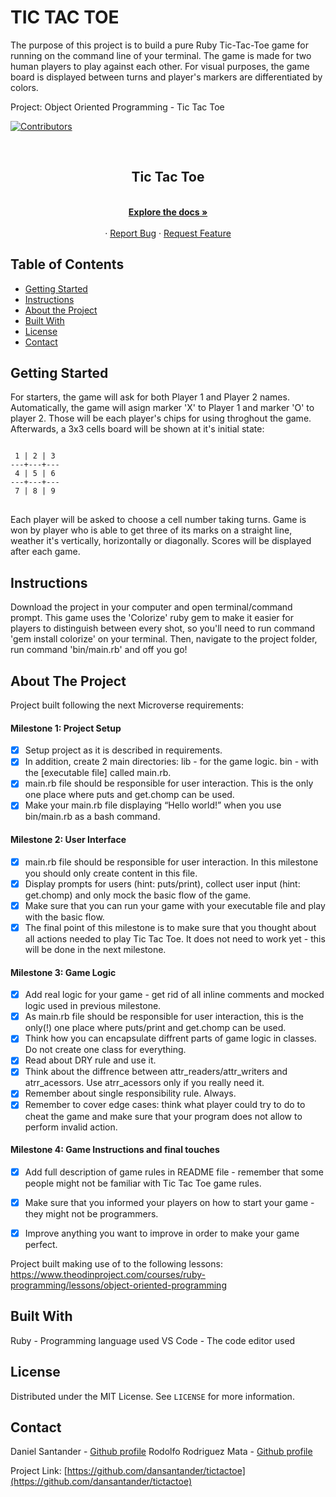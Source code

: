 # TIC TAC TOE

The purpose of this project is to build a pure Ruby Tic-Tac-Toe game for running on the command line of your terminal.
The game is made for two human players to play against each other. For visual purposes, the game board is displayed between turns and player's markers are differentiated by colors.

Project: Object Oriented Programming - Tic Tac Toe

<!-- PROJECT SHIELDS -->
<!--
*** I'm using markdown "reference style" links for readability.
*** Reference links are enclosed in brackets [ ] instead of parentheses ( ).
*** See the bottom of this document for the declaration of the reference variables
*** for contributors-url, forks-url, etc. This is an optional, concise syntax you may use.
*** https://www.markdownguide.org/basic-syntax/#reference-style-links
-->
[![Contributors][contributors-shield]][contributors-url]




<!-- PROJECT LOGO -->
<br />
<p align="center">
  
  <h2 align="center">Tic Tac Toe</h2>

  <p align="center">
    <br />
    <a href="https://github.com/dansantander/tictactoe"><strong>Explore the docs »</strong></a>
    <br />
    <br />
    ·
    <a href="https://github.com/dansantander/tictactoe/issues">Report Bug</a>
    ·
    <a href="https://github.com/dansantander/tictactoe/issues">Request Feature</a>
  </p>
</p>



<!-- TABLE OF CONTENTS -->
## Table of Contents

* [Getting Started](#getting-started)
* [Instructions](#instructions)
* [About the Project](#about-the-project)
* [Built With](#built-with)
* [License](#license)
* [Contact](#contact)

<!-- GETTING STARTED-->
## Getting Started

For starters, the game will ask for both Player 1 and Player 2 names. Automatically, the game will asign marker 'X' to Player 1 and marker 'O' to player 2. Those will be each player's chips for using throghout the game. Afterwards, a 3x3 cells board will be shown at it's initial state:
<pre>
<code>
 1 | 2 | 3 
---+---+---
 4 | 5 | 6 
---+---+---
 7 | 8 | 9 
</code>
</pre>

Each player will be asked to choose a cell number taking turns. 
Game is won by player who is able to get three of its marks on a straight line, weather it's vertically, horizontally or diagonally.
Scores will be displayed after each game.

<!-- INSTRUCTIONS-->
## Instructions

Download the project in your computer and open terminal/command prompt.
This game uses the 'Colorize' ruby gem to make it easier for players to distinguish between every shot, so you'll need to run command 'gem install colorize' on your terminal.
Then, navigate to the project folder, run command 'bin/main.rb' and off you go! 

<!-- ABOUT THE PROJECT -->
## About The Project

Project built following the next Microverse requirements:

#### Milestone 1: Project Setup

- [x] Setup project as it is described in requirements.
- [x] In addition, create 2 main directories:
lib - for the game logic.
bin - with the [executable file] called main.rb.
- [x] main.rb file should be responsible for user interaction. This is the only one place where puts and get.chomp can be used.
- [x] Make your main.rb file displaying “Hello world!” when you use bin/main.rb as a bash command.

#### Milestone 2: User Interface

- [x] main.rb file should be responsible for user interaction. In this milestone you should only create content in this file.
- [x] Display prompts for users (hint: puts/print), collect user input (hint: get.chomp) and only mock the basic flow of the game.
- [x] Make sure that you can run your game with your executable file and play with the basic flow.
- [x] The final point of this milestone is to make sure that you thought about all actions needed to play Tic Tac Toe. It does not need to work yet - this will be done in the next milestone.

#### Milestone 3: Game Logic

- [x] Add real logic for your game - get rid of all inline comments and mocked logic used in previous milestone.
- [x] As main.rb file should be responsible for user interaction, this is the only(!) one place where puts/print and get.chomp can be used.
- [x] Think how you can encapsulate diffrent parts of game logic in classes. Do not create one class for everything.
- [x] Read about DRY rule and use it.
- [x] Think about the diffrence between attr_readers/attr_writers and atrr_acessors. Use atrr_acessors only if you really need it.
- [x] Remember about single responsibility rule. Always.
- [x] Remember to cover edge cases: think what player could try to do to cheat the game and make sure that your program does not allow to perform invalid action.

#### Milestone 4: Game Instructions and final touches

- [x] Add full description of game rules in README file - remember that some people might not be familiar with Tic Tac Toe game rules.
- [x] Make sure that you informed your players on how to start your game - they might not be programmers.
- [x] Improve anything you want to improve in order to make your game perfect.


Project built making use of to the following lessons:
https://www.theodinproject.com/courses/ruby-programming/lessons/object-oriented-programming


## Built With
Ruby - Programming language used
VS Code - The code editor used

<!-- LICENSE -->
## License

Distributed under the MIT License. See `LICENSE` for more information.



<!-- CONTACT -->
## Contact

Daniel Santander - [Github profile](https://github.com/dansantander)
Rodolfo Rodriguez Mata - [Github profile](https://github.com/RodolfoRodriguezMata)

Project Link: [https://github.com/dansantander/tictactoe](https://github.com/dansantander/tictactoe)



<!-- MARKDOWN LINKS & IMAGES -->
<!-- https://www.markdownguide.org/basic-syntax/#reference-style-links -->
[contributors-shield]: https://img.shields.io/github/contributors/othneildrew/Best-README-Template.svg?style=flat-square
[contributors-url]: https://github.com/RodolfoRodriguezMata/enumerable-methods/contributors
[forks-shield]: https://img.shields.io/github/forks/othneildrew/Best-README-Template.svg?style=flat-square
[forks-url]: https://github.com/othneildrew/Best-README-Template/network/members
[stars-shield]: https://img.shields.io/github/stars/othneildrew/Best-README-Template.svg?style=flat-square
[stars-url]: https://github.com/othneildrew/Best-README-Template/stargazers
[issues-shield]: https://img.shields.io/github/issues/othneildrew/Best-README-Template.svg?style=flat-square
[issues-url]: https://github.com/othneildrew/Best-README-Template/issues
[license-shield]: https://img.shields.io/github/license/othneildrew/Best-README-Template.svg?style=flat-square
[license-url]: https://github.com/othneildrew/Best-README-Template/blob/master/LICENSE.txt
[linkedin-shield]: https://img.shields.io/badge/-LinkedIn-black.svg?style=flat-square&logo=linkedin&colorB=555
[linkedin-url]: https://linkedin.com/in/othneildrew
[product-screenshot]: images/screenshot.png